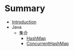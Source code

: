 # Summary

* [Introduction](README.md)
* Java
  * 集合
    * [HashMap](java/HashMap-analysis.md)
    * [ConcurrentHashMap](java/ConCurrentHashMap-analysis.md)

